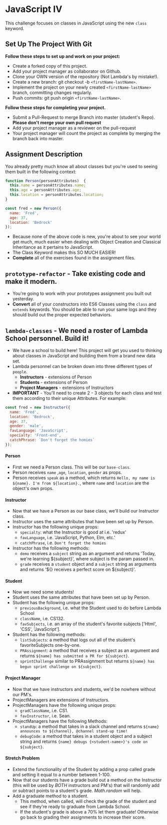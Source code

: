 # JavaScript IV

This challenge focuses on classes in JavaScript using the new `class` keyword.

## Set Up The Project With Git

**Follow these steps to set up and work on your project:**

* Create a forked copy of this project.
* Add your project manager as collaborator on Github.
* Clone your OWN version of the repository (Not Lambda's by mistake!).
* Create a new branch: git checkout -b `<firstName-lastName>`.
* Implement the project on your newly created `<firstName-lastName>` branch, committing changes regularly.
* Push commits: git push origin `<firstName-lastName>`.

**Follow these steps for completing your project.**

* Submit a Pull-Request to merge <firstName-lastName> Branch into master (student's  Repo). **Please don't merge your own pull request**
* Add your project manager as a reviewer on the pull-request
* Your project manager will count the project as complete by merging the branch back into master.

## Assignment Description

You already pretty much know all about classes but you're used to seeing them built in the following context:

```js
function Person(personAttributes)  {
  this.name = personAttributes.name;
  this.age = personAttributes.age;
  this.location = personAttributes.location;
}

const fred = new Person({
  name: 'Fred',
  age: 37,
  location: 'Bedrock'
});
```

* Because none of the above code is new, you're about to see your world get much, much easier when dealing with Object Creation and Classical Inheritance as it pertains to JavaScript.
* The Class Keyword makes this SO MUCH EASIER!
* **Complete** all of the exercises found in the assignment files.

## `prototype-refactor` - Take existing code and make it modern.

* You're going to work with your prototypes assignment you built out yesterday.
* **Convert** all of your constructors into ES6 Classes using the `class` and `extends` keywords. You should be able to run your same logs and they should build out the proper expected behaviors.

## `lambda-classes` - We need a roster of Lambda School personnel. Build it!

* We have a school to build here! This project will get you used to thinking about classes in JavaScript and building them from a brand new data set.
* Lambda personnel can be broken down into three different types of `people`.
  * **Instructors** - extensions of Person
  * **Students** - extensions of Person
  * **Project Managers** - extensions of Instructors
* **IMPORTANT** - You'll need to create 2 - 3 objects for each class and test them according to their unique Attributes. For example:

```js
const fred = new Instructor({
  name: 'Fred',
  location: 'Bedrock',
  age: 37,
  gender: 'male',
  favLanguage: 'JavaScript',
  specialty: 'Front-end',
  catchPhrase: `Don't forget the homies`
});
```

#### Person

* First we need a Person class. This will be our `base-class`.
* Person receives `name` ,`age`, `location`, `gender` as props.
* Person receives `speak` as a method, which returns `Hello, my name is ${name}. I'm from ${location}.`, where `name` and `location` are the object's own props.

#### Instructor

* Now that we have a Person as our base class, we'll build our Instructor class.
* Instructor uses the same attributes that have been set up by Person.
* Instructor has the following unique props:
  * `specialty`: what the Instructor is good at i.e. 'redux'
  * `favLanguage`, i.e. 'JavaScript, Python, Elm, etc.'
  * `catchPhrase`, i.e. `Don't forget the homies`
* Instructor has the following methods:
  * `demo` receives a `subject` string as an argument and returns 'Today, we're learning ${subject}', where subject is the param passed in.
  * `grade` receives a `student` object and a `subject` string as arguments and returns '${<student-name>} receives a perfect score on ${subject}'.

#### Student

* Now we need some students!
* Student uses the same attributes that have been set up by Person.
* Student has the following unique props:
  * `previousBackground`, i.e. what the Student used to do before Lambda School
  * `className`, i.e. CS132.
  * `favSubjects`, i.e. an array of the student's favorite subjects ['Html', 'CSS', 'JavaScript'].
* Student has the following methods:
  * `listSubjects`: a method that logs out all of the student's favoriteSubjects one-by-one.
  * `PRAssignment`: a method that receives a subject as an argument and returns `${name} has submitted a PR for ${subject}`.
  * `sprintChallenge` similar to PRAssignment but returns `${name} has begun sprint challenge on ${subject}`.

#### Project Manager

* Now that we have instructors and students, we'd be nowhere without our PM's.
* ProjectManagers are extensions of Instructors.
* ProjectManagers have the following unique props:
  * `gradClassName`, i.e. CS1.
  * `favInstructor`, i.e. Sean.
* ProjectManagers have the following Methods:
  * `standUp`: a method that takes in a slack channel and returns `${name} announces to ${channel}, @channel stand-up time​​​​​!`
  * `debugCode`: a method that takes in a student object and a subject string and returns `{name} debugs {<student-name>}'s code on ${subject}`.

#### Stretch Problem

* Extend the functionality of the Student by adding a prop called grade and setting it equal to a number between 1-100.
* Now that our students have a grade build out a method on the Instructor (this will be used by _BOTH_ instructors and PM's) that will randomly add or subtract points to a student's grade. _Math.random_ will help.
* Add a graduate method to a student.
  * This method, when called, will check the grade of the student and see if they're ready to graduate from Lambda School.
  * If the student's grade is above a 70% let them graduate! Otherwise go back to grading their assignments to increase their score.
